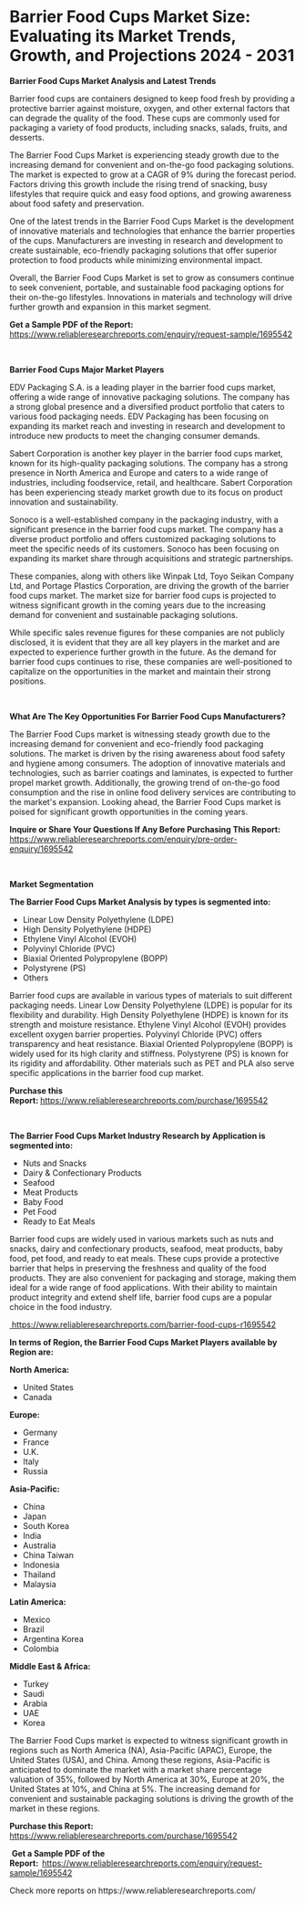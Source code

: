 <p><h1>Barrier Food Cups Market Size: Evaluating its Market Trends, Growth, and Projections 2024 - 2031</h1></p><p><strong>Barrier Food Cups Market Analysis and Latest Trends</strong></p>
<p><p>Barrier food cups are containers designed to keep food fresh by providing a protective barrier against moisture, oxygen, and other external factors that can degrade the quality of the food. These cups are commonly used for packaging a variety of food products, including snacks, salads, fruits, and desserts.</p><p>The Barrier Food Cups Market is experiencing steady growth due to the increasing demand for convenient and on-the-go food packaging solutions. The market is expected to grow at a CAGR of 9% during the forecast period. Factors driving this growth include the rising trend of snacking, busy lifestyles that require quick and easy food options, and growing awareness about food safety and preservation.</p><p>One of the latest trends in the Barrier Food Cups Market is the development of innovative materials and technologies that enhance the barrier properties of the cups. Manufacturers are investing in research and development to create sustainable, eco-friendly packaging solutions that offer superior protection to food products while minimizing environmental impact.</p><p>Overall, the Barrier Food Cups Market is set to grow as consumers continue to seek convenient, portable, and sustainable food packaging options for their on-the-go lifestyles. Innovations in materials and technology will drive further growth and expansion in this market segment.</p></p>
<p><strong>Get a Sample PDF of the Report:&nbsp;</strong> <a href="https://www.reliableresearchreports.com/enquiry/request-sample/1695542">https://www.reliableresearchreports.com/enquiry/request-sample/1695542</a></p>
<p>&nbsp;</p>
<p><strong>Barrier Food Cups Major Market Players</strong></p>
<p><p>EDV Packaging S.A. is a leading player in the barrier food cups market, offering a wide range of innovative packaging solutions. The company has a strong global presence and a diversified product portfolio that caters to various food packaging needs. EDV Packaging has been focusing on expanding its market reach and investing in research and development to introduce new products to meet the changing consumer demands.</p><p>Sabert Corporation is another key player in the barrier food cups market, known for its high-quality packaging solutions. The company has a strong presence in North America and Europe and caters to a wide range of industries, including foodservice, retail, and healthcare. Sabert Corporation has been experiencing steady market growth due to its focus on product innovation and sustainability.</p><p>Sonoco is a well-established company in the packaging industry, with a significant presence in the barrier food cups market. The company has a diverse product portfolio and offers customized packaging solutions to meet the specific needs of its customers. Sonoco has been focusing on expanding its market share through acquisitions and strategic partnerships.</p><p>These companies, along with others like Winpak Ltd, Toyo Seikan Company Ltd, and Portage Plastics Corporation, are driving the growth of the barrier food cups market. The market size for barrier food cups is projected to witness significant growth in the coming years due to the increasing demand for convenient and sustainable packaging solutions.</p><p>While specific sales revenue figures for these companies are not publicly disclosed, it is evident that they are all key players in the market and are expected to experience further growth in the future. As the demand for barrier food cups continues to rise, these companies are well-positioned to capitalize on the opportunities in the market and maintain their strong positions.</p></p>
<p>&nbsp;</p>
<p><strong>What Are The Key Opportunities For Barrier Food Cups Manufacturers?</strong></p>
<p><p>The Barrier Food Cups market is witnessing steady growth due to the increasing demand for convenient and eco-friendly food packaging solutions. The market is driven by the rising awareness about food safety and hygiene among consumers. The adoption of innovative materials and technologies, such as barrier coatings and laminates, is expected to further propel market growth. Additionally, the growing trend of on-the-go food consumption and the rise in online food delivery services are contributing to the market's expansion. Looking ahead, the Barrier Food Cups market is poised for significant growth opportunities in the coming years.</p></p>
<p><strong>Inquire or Share Your Questions If Any Before Purchasing This Report:</strong> <a href="https://www.reliableresearchreports.com/enquiry/pre-order-enquiry/1695542">https://www.reliableresearchreports.com/enquiry/pre-order-enquiry/1695542</a></p>
<p>&nbsp;</p>
<p><strong>Market Segmentation</strong></p>
<p><strong>The Barrier Food Cups Market Analysis by types is segmented into:</strong></p>
<p><ul><li>Linear Low Density Polyethylene (LDPE)</li><li>High Density Polyethylene (HDPE)</li><li>Ethylene Vinyl Alcohol (EVOH)</li><li>Polyvinyl Chloride (PVC)</li><li>Biaxial Oriented Polypropylene (BOPP)</li><li>Polystyrene (PS)</li><li>Others</li></ul></p>
<p><p>Barrier food cups are available in various types of materials to suit different packaging needs. Linear Low Density Polyethylene (LDPE) is popular for its flexibility and durability. High Density Polyethylene (HDPE) is known for its strength and moisture resistance. Ethylene Vinyl Alcohol (EVOH) provides excellent oxygen barrier properties. Polyvinyl Chloride (PVC) offers transparency and heat resistance. Biaxial Oriented Polypropylene (BOPP) is widely used for its high clarity and stiffness. Polystyrene (PS) is known for its rigidity and affordability. Other materials such as PET and PLA also serve specific applications in the barrier food cup market.</p></p>
<p><strong>Purchase this Report:&nbsp;</strong><a href="https://www.reliableresearchreports.com/purchase/1695542">https://www.reliableresearchreports.com/purchase/1695542</a></p>
<p>&nbsp;</p>
<p><strong>The Barrier Food Cups Market Industry Research by Application is segmented into:</strong></p>
<p><ul><li>Nuts and Snacks</li><li>Dairy & Confectionary Products</li><li>Seafood</li><li>Meat Products</li><li>Baby Food</li><li>Pet Food</li><li>Ready to Eat Meals</li></ul></p>
<p><p>Barrier food cups are widely used in various markets such as nuts and snacks, dairy and confectionary products, seafood, meat products, baby food, pet food, and ready to eat meals. These cups provide a protective barrier that helps in preserving the freshness and quality of the food products. They are also convenient for packaging and storage, making them ideal for a wide range of food applications. With their ability to maintain product integrity and extend shelf life, barrier food cups are a popular choice in the food industry.</p></p>
<p><a href="https://www.reliableresearchreports.com/barrier-food-cups-r1695542">&nbsp;https://www.reliableresearchreports.com/barrier-food-cups-r1695542</a></p>
<p><strong>In terms of Region, the Barrier Food Cups Market Players available by Region are:</strong></p>
<p>
    <p> <strong> North America: </strong>
        <ul>
            <li>United States</li>
            <li>Canada</li>
        </ul>
        </p> 
    <p> <strong> Europe: </strong>
        <ul>
            <li>Germany</li>
            <li>France</li>
            <li>U.K.</li>
            <li>Italy</li>
            <li>Russia</li>
        </ul>
        </p> 
    <p> <strong> Asia-Pacific: </strong>
        <ul>
            <li>China</li>
            <li>Japan</li>
            <li>South Korea</li>
            <li>India</li>
            <li>Australia</li>
            <li>China Taiwan</li>
            <li>Indonesia</li>
            <li>Thailand</li>
            <li>Malaysia</li>
        </ul>
        </p> 
    <p> <strong> Latin America: </strong>
        <ul>
            <li>Mexico</li>
            <li>Brazil</li>
            <li>Argentina Korea</li>
            <li>Colombia</li>
        </ul>
        </p> 
    <p> <strong> Middle East & Africa: </strong>
        <ul>
            <li>Turkey</li>
            <li>Saudi</li>
            <li>Arabia</li>
            <li>UAE</li>
            <li>Korea</li>
        </ul>
    </p>
    </p>
<p><p>The Barrier Food Cups market is expected to witness significant growth in regions such as North America (NA), Asia-Pacific (APAC), Europe, the United States (USA), and China. Among these regions, Asia-Pacific is anticipated to dominate the market with a market share percentage valuation of 35%, followed by North America at 30%, Europe at 20%, the United States at 10%, and China at 5%. The increasing demand for convenient and sustainable packaging solutions is driving the growth of the market in these regions.</p></p>
<p><strong>Purchase this Report: </strong><a href="https://www.reliableresearchreports.com/purchase/1695542">https://www.reliableresearchreports.com/purchase/1695542</a></p>
<p>&nbsp;<strong>Get a Sample PDF of the Report:&nbsp;&nbsp;</strong><a href="https://www.reliableresearchreports.com/enquiry/request-sample/1695542">https://www.reliableresearchreports.com/enquiry/request-sample/1695542</a></p>
<p><strong></strong></p>
<p>Check more reports on https://www.reliableresearchreports.com/</p>